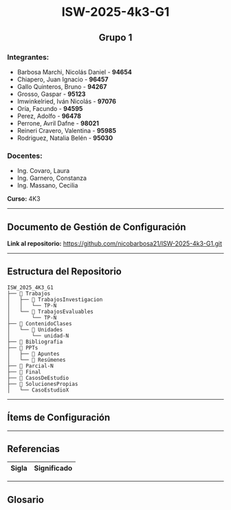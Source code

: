 <h1 align="center">ISW-2025-4k3-G1</h1>

<h2 align="center">Grupo 1</h2>

### Integrantes:
- Barbosa Marchi, Nicolás Daniel - **94654**
- Chiapero, Juan Ignacio - **96457**
- Gallo Quinteros, Bruno - **94267**
- Grosso, Gaspar - **95123**
- Imwinkelried, Iván Nicolás - **97076**
- Oría, Facundo - **94595**
- Perez, Adolfo - **96478**
- Perrone, Avril Dafne - **98021**
- Reineri Cravero, Valentina - **95985**
- Rodriguez, Natalia Belén - **95030**

### Docentes:
- Ing. Covaro, Laura
- Ing. Garnero, Constanza
- Ing. Massano, Cecilia

**Curso:** 4K3

---

## Documento de Gestión de Configuración

**Link al repositorio:** https://github.com/nicobarbosa21/ISW-2025-4k3-G1.git

---

## Estructura del Repositorio

```
ISW_2025_4K3_G1
├── 📂 Trabajos
│   ├── 📂 TrabajosInvestigacion
│   │   └── TP-N
│   └── 📂 TrabajosEvaluables
│       └── TP-N
├── 📂 ContenidoClases
│   └── 📂 Unidades
│       └── unidad-N
├── 📂 Bibliografia
├── 📂 PPTs
│   ├── 📂 Apuntes
│   └── 📂 Resúmenes
├── 📂 Parcial-N
├── 📂 Final
├── 📂 CasosDeEstudio
├── 📂 SolucionesPropias
│   └── CasoEstudioX
```

---

## Ítems de Configuración


---

## Referencias

| Sigla     | Significado                                                                 |
|-----------|-----------------------------------------------------------------------------|

---

## Glosario
